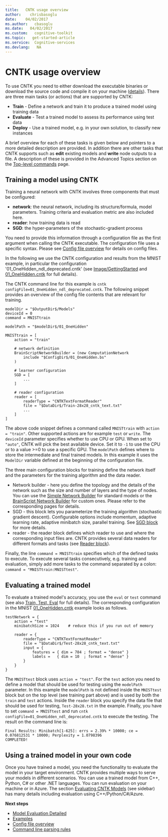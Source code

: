 ```yaml
---
title:   CNTK usage overview
author:    chrisbasoglu
date:    04/02/2017
ms.author:   cbasoglu
ms.date:   04/02/2017
ms.custom:   cognitive-toolkit
ms.topic:   get-started-article
ms.service:  Cognitive-services
ms.devlang:   NA
---
```


# CNTK usage overview

To use CNTK you need to either download the executable binaries or download the source code and compile it on your machine ([details](./Setup-CNTK-on-your-machine.md)).
There are three main tasks (or actions) that are supported by CNTK:
* **Train** - Define a network and train it to produce a trained model using training data
* **Evaluate** - Test a trained model to assess its performance using test data
* **Deploy** - Use a trained model, e.g. in your own solution, to classify new instances

A brief overview for each of these tasks is given below and pointers to a more detailed description are provided.
In addition there are other tasks that CNTK supports such as **edit** existing models and **write** node outputs to a file. A description of these is provided in the Advanced Topics section on the [Top-level commands](./Top-level-commands.md) page.

## Training a model using CNTK

Training a neural network with CNTK involves three components that must be configured:

* **network**: the neural network, including its structure/formula, model parameters. Training criteria and evaluation metric are also included here.
* **reader**: how training data is read
* **SGD**: the hyper-parameters of the stochastic-gradient process

You need to provide this information through a configuration file as the first argument when calling the CNTK executable. The configuration file uses a specific syntax. Please see [Config file overview](./BrainScript-Config-file-overview.md) for details on config files.

In the following we use the CNTK configuration and results from the MNIST example, in particular the configuration '01_OneHidden_ndl_deprecated.cntk' (see [Image/GettingStarted](https://github.com/Microsoft/CNTK/blob/master/Examples/Image/GettingStarted/README.md) and [01_OneHidden.cntk](https://github.com/Microsoft/CNTK/blob/master/Examples/Image/GettingStarted/01_OneHidden.cntk) for full details).

The CNTK command line for this example is `cntk  configFile=01_OneHidden_ndl_deprecated.cntk`. The following snippet provides an overview of the config file contents that are relevant for training.

    modelDir = "$OutputDir$/Models"
    deviceId = 0
    command = MNISTtrain

    modelPath = "$modelDir$/01_OneHidden"
    
    MNISTtrain = [
        action = "train"
 
        # network definition   
        BrainScriptNetworkBuilder = (new ComputationNetwork
            include "$ConfigDir$/01_OneHidden.bs"
        )
 
        # learner configuration       
        SGD = [
            ...
        ]
 
        # reader configuration   
        reader = [
            readerType = "CNTKTextFormatReader"
            file = "$DataDir$/Train-28x28_cntk_text.txt"
            ...
        ]    
    ]

The above code snippet defines a command called `MNISTtrain` with `action = "train"`. Other supported actions are for example `test` or `write`. The `deviceId` parameter specifies whether to use CPU or GPU. When set to `"auto"`, CNTK will pick the best available device. Set it to `-1` to use the CPU or to a value >=0 to use a specific GPU. The `modelPath` defines where to store the intermediate and final trained models. In this example it uses the `ModelDir` variable defined at the beginning of the configuration file.

The three main configuration blocks for training define the network itself and the parameters for the training algorithm and the data reader.

* Network builder - here you define the topology and the details of the network such as the size and number of layers and the type of nodes. You can use the [Simple Network Builder](./Simple-Network-Builder.md) for standard models or the [BrainScript Network Builder](./BrainScript-Network-Builder.md) for custom ones. Please refer to the corresponding pages for details.
* SGD - this block lets you parameterize the training algorithm (stochastic gradient descent). Configurable options include momentum, adaptive learning rate, adaptive minibatch size, parallel training. See [SGD block](./BrainScript-SGD-block.md) for more details.
* reader - the reader block defines which reader to use and where the corresponding input files are. CNTK provides several data readers for different formats and tasks (see [Reader block](./BrainScript-Reader-block.md)).

Finally, the line `command = MNISTtrain` specifies which of the defined tasks to execute. To execute several tasks consecutively, e.g. training and evaluation, simply add more tasks to the command separated by a colon: `command = "MNISTtrain:MNISTtest"`.

## Evaluating a trained model

To evaluate a trained model's accuracy, you use the `eval` or `test` command (see also [Train, Test, Eval](./BrainScript-Train-Test-Eval.md) for full details). The corresponding configuration in the MNIST [01_OneHidden.cntk](https://github.com/Microsoft/CNTK/blob/master/Examples/Image/GettingStarted/01_OneHidden.cntk) example looks as follows.
```
testNetwork = {
    action = "test"
    minibatchSize = 1024    # reduce this if you run out of memory

    reader = {
        readerType = "CNTKTextFormatReader"
        file = "$DataDir$/Test-28x28_cntk_text.txt"
        input = {
            features = { dim = 784 ; format = "dense" }
            labels =   { dim = 10  ; format = "dense" }
        }
    }
}
```

The `MNISTtest` block uses `action = "test"`. For the `test` action you need to define a model that should be used for testing using the `modelPath` parameter. In this example the `modelPath` is not defined inside the `MNISTtest` block but on the top level (see training part above) and is used by both the `train` and `test` actions. Inside the `reader` block you specify the data file that should be used for testing, `Test-28x28.txt` in the example. Finally, you have to set `command = MNISTtest` and run `cntk  configFile=01_OneHidden_ndl_deprecated.cntk` to execute the testing. The result on the command line is: 

    Final Results: Minibatch[1-625]: errs = 2.39% * 10000; ce = 0.076812531 * 10000; Perplexity = 1.0798396
    COMPLETED!

## Using a trained model in your own code

Once you have trained a model, you need the functionality to evaluate the model in your target environment. CNTK provides multiple ways to serve your models in different scenarios. You can use a trained model from C++, Python, C# or other .NET languages. You can run evaluation on your machine or in Azure. The section [Evaluating CNTK Models](./CNTK-Evaluation-Overview.md) (see sidebar) has many details including evaluation using C++/Python/C#/Azure.

**Next steps**
* [Model Evaluation Detailed](./CNTK-Evaluation-Overview.md)
* [Examples](./Examples.md)
* [Config file overview](./BrainScript-Config-file-overview.md)
* [Command line parsing rules](./BrainScript-Command-line-parsing-rules.md)
